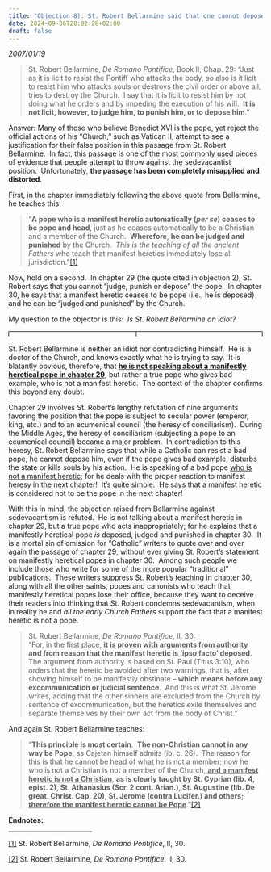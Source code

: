 ```yaml
---
title: "Objection 8): St. Robert Bellarmine said that one cannot depose a pope, but that one can licitly resist him. Sedevacantists judge, punish and depose the pope…"
date: 2024-09-06T20:02:28+02:00
draft: false
---
```



*2007/01/19*

<blockquote>
<p>St. Robert Bellarmine,<em> De Romano Pontifice</em>, Book II, Chap. 29: “Just as it is licit to resist the Pontiff who attacks the body, so also is it licit to resist him who attacks souls or destroys the civil order or above all, tries to destroy the Church.  I say that it is licit to resist him by not doing what he orders and by impeding the execution of his will.  <strong>It is not licit, however, to judge him, to punish him, or to depose him</strong>.”</p>
</blockquote>
<p>Answer: Many of those who believe Benedict XVI is the pope, yet reject the official actions of his “Church,” such as Vatican II, attempt to see a justification for their false position in this passage from St. Robert Bellarmine.  In fact, this passage is one of the most commonly used pieces of evidence that people attempt to throw against the sedevacantist position.  Unfortunately, <strong>the passage has been completely misapplied and distorted</strong>.</p>
<p>First, in the chapter immediately following the above quote from Bellarmine, he teaches this:</p>
<blockquote>
<p>“<strong>A pope who is a manifest heretic automatically (<em>per se</em>) ceases to be pope and head</strong>, just as he ceases automatically to be a Christian and a member of the Church.  <strong>Wherefore</strong>, <strong>he can be judged and punished</strong> by the Church.  <em>This is the teaching of all the ancient Fathers</em> who teach that manifest heretics immediately lose all jurisdiction.”<a href="#_edn1" name="_ednref1">[1]</a></p>
</blockquote>
<p>Now, hold on a second.  In chapter 29 (the quote cited in objection 2), St. Robert says that you cannot “judge, punish or depose” the pope.  In chapter 30, he says that a manifest heretic ceases to be pope (i.e., he is deposed) and he can be “judged and punished” by the Church. </p>
<p>My question to the objector is this:  <em>Is St. Robert Bellarmine an idiot?</em></p>
<table style="margin-left: auto; margin-right: auto; width: 100%; height: 10px;">
<tbody>
<tr style="height: 74px;">
<td style="border: 1px solid #000000; vertical-align: middle; padding: 5px; height: 10px; text-align: left;" width="319">
<p>St. Robert Bellarmine, <em>De Romano Pontifice</em>, chapter 29</p>
</td>
<td style="border: 1px solid #000000; vertical-align: middle; padding: 5px; height: 10px; text-align: left;" width="320">
<p>One cannot “judge, punish or depose” a pope</p>
</td>
</tr>
<tr>
<td style="border: 1px solid #000000; vertical-align: middle; padding: 5px; height: 10px; text-align: left;" width="320">
<p>St. Robert Bellarmine, <em>De Romano Pontifice</em>, chapter 30</p>
</td>
<td style="border: 1px solid #000000; vertical-align: middle; padding: 5px; height: 10px; text-align: left;" width="320">
<p>A pope who is a manifest heretic is deposed, “judged and punished”</p>
</td>
</tr>
</tbody>
</table>
<p>St. Robert Bellarmine is neither an idiot nor contradicting himself.  He is a doctor of the Church, and knows exactly what he is trying to say.  It is blatantly obvious, therefore, that <strong><u>he is not speaking about a manifestly heretical pope in chapter 29</u></strong>, but rather a true pope who gives bad example, who is not a manifest heretic.  The context of the chapter confirms this beyond any doubt.</p>
<p>Chapter 29 involves St. Robert’s lengthy refutation of nine arguments favoring the position that the pope is subject to secular power (emperor, king, etc.) and to an ecumenical council (the heresy of conciliarism).  During the Middle Ages, the heresy of conciliarism (subjecting a pope to an ecumenical council) became a major problem.  In contradiction to this heresy, St. Robert Bellarmine says that while a Catholic can resist a bad pope, he cannot depose him, even if the pope gives bad example, disturbs the state or kills souls by his action.  He is speaking of a bad pope <u>who is not a manifest heretic</u>; for he deals with the proper reaction to manifest heresy in the next chapter!  It’s quite simple.  He says that a manifest heretic is considered not to be the pope in the next chapter! </p>
<p>With this in mind, the objection raised from Bellarmine against sedevacantism is refuted.  He is not talking about a manifest heretic in chapter 29, but a true pope who acts inappropriately; for he explains that a manifestly heretical pope <em>is</em> deposed, judged and punished in chapter 30.  It is a mortal sin of omission for “Catholic” writers to quote over and over again the passage of chapter 29, without ever giving St. Robert’s statement on manifestly heretical popes in chapter 30.  Among such people we include those who write for some of the more popular “traditional” publications.  These writers suppress St. Robert’s teaching in chapter 30, along with all the other saints, popes and canonists who teach that manifestly heretical popes lose their office, because they want to deceive their readers into thinking that St. Robert condemns sedevacantism, when in reality he and <em>all the early Church Fathers</em> support the fact that a manifest heretic is not a pope.</p>
<blockquote>
<p>St. Robert Bellarmine, <em>De Romano Pontifice</em>, II, 30:<br />“For, in the first place, <strong>it is proven with arguments from authority and from reason that the manifest heretic is ‘ipso facto’ deposed</strong>.  The argument from authority is based on St. Paul (Titus 3:10), who orders that the heretic be avoided after two warnings, that is, after showing himself to be manifestly obstinate – <strong>which means before any excommunication or judicial sentence</strong>.  And this is what St. Jerome writes, adding that the other sinners are excluded from the Church by sentence of excommunication, but the heretics exile themselves and separate themselves by their own act from the body of Christ.”</p>
</blockquote>
<p>And again St. Robert Bellarmine teaches:</p>
<blockquote>
<p>“<strong>This principle is most certain</strong>.  <strong>The non-Christian cannot in any way be Pope</strong>, as Cajetan himself admits (ib. c. 26).  The reason for this is that he cannot be head of what he is not a member; now he who is not a Christian is not a member of the Church, <strong><u>and a manifest heretic is not a Christian</u></strong>, <strong>as is clearly taught by St. Cyprian (lib. 4, epist. 2), St. Athanasius (Scr. 2 cont. Arian.), St. Augustine (lib. De great. Christ. Cap. 20), St. Jerome (contra Lucifer.) and others;</strong> <strong><u>therefore the manifest heretic cannot be Pope</u></strong>.”<a href="#_edn2" name="_ednref2">[2]</a></p>
</blockquote>

<div class="content-notes"><strong>Endnotes:</strong><hr align="left" size="1" width="33%" />
<div>
<p><a href="#_ednref1" name="_edn1">[1]</a> St. Robert Bellarmine, <em>De Romano Pontifice</em>, II, 30.</p>
</div>
<div>
<p><a href="#_ednref2" name="_edn2">[2]</a> St. Robert Bellarmine, <em>De Romano Pontifice</em>, II, 30.</p>
</div>
</div>
